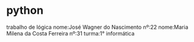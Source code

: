 # python
trabalho de lógica
nome:José Wagner do Nascimento nº:22
nome:Maria Milena da Costa Ferreira nº:31
turma:1° informática
